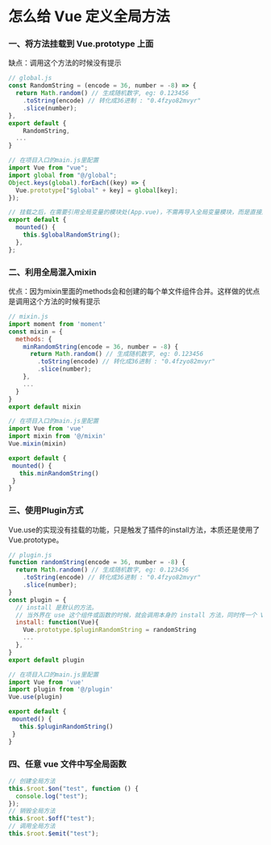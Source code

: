 
# 怎么给 Vue 定义全局方法

### 一、将方法挂载到 Vue.prototype 上面

缺点：调用这个方法的时候没有提示
```js
// global.js
const RandomString = (encode = 36, number = -8) => {
  return Math.random() // 生成随机数字, eg: 0.123456
    .toString(encode) // 转化成36进制 : "0.4fzyo82mvyr"
    .slice(number);
},
export default {
	RandomString,
  ...
}
```
```js
// 在项目入口的main.js里配置
import Vue from "vue";
import global from "@/global";
Object.keys(global).forEach((key) => {
  Vue.prototype["$global" + key] = global[key];
});
```
```js
// 挂载之后，在需要引用全局变量的模块处(App.vue)，不需再导入全局变量模块，而是直接用this就可以引用了，如下:
export default {
  mounted() {
    this.$globalRandomString();
  },
};
```

### 二、利用全局混入mixin

优点：因为mixin里面的methods会和创建的每个单文件组件合并。这样做的优点是调用这个方法的时候有提示
```js
// mixin.js
import moment from 'moment'
const mixin = {
  methods: {
    minRandomString(encode = 36, number = -8) {
      return Math.random() // 生成随机数字, eg: 0.123456
        .toString(encode) // 转化成36进制 : "0.4fzyo82mvyr"
        .slice(number);
    },
    ...
  }
}
export default mixin
```

```js
// 在项目入口的main.js里配置
import Vue from 'vue'
import mixin from '@/mixin'
Vue.mixin(mixin)
```

```js
export default {
 mounted() {
   this.minRandomString()
 }
}
```

### 三、使用Plugin方式

Vue.use的实现没有挂载的功能，只是触发了插件的install方法，本质还是使用了Vue.prototype。
```js
// plugin.js
function randomString(encode = 36, number = -8) {
  return Math.random() // 生成随机数字, eg: 0.123456
    .toString(encode) // 转化成36进制 : "0.4fzyo82mvyr"
    .slice(number);
}
const plugin = {
  // install 是默认的方法。
  // 当外界在 use 这个组件或函数的时候，就会调用本身的 install 方法，同时传一个 Vue 这个类的参数。
  install: function(Vue){
    Vue.prototype.$pluginRandomString = randomString
    ...
  },
}
export default plugin
```

```js
// 在项目入口的main.js里配置
import Vue from 'vue'
import plugin from '@/plugin'
Vue.use(plugin)
```
```js
export default {
 mounted() {
   this.$pluginRandomString()
 }
}
```

### 四、任意 vue 文件中写全局函数
```js
// 创建全局方法
this.$root.$on("test", function () {
  console.log("test");
});
// 销毁全局方法
this.$root.$off("test");
// 调用全局方法
this.$root.$emit("test");
```
